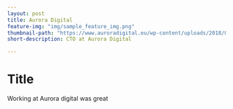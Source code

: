 ```yaml
---
layout: post
title: Aurora Digital
feature-img: "img/sample_feature_img.png"
thumbnail-path: "https://www.auroradigital.eu/wp-content/uploads/2018/07/AuroraLogo.png"
short-description: CTO at Aurora Digital

---
```


# Title
Working at Aurora digital was great

